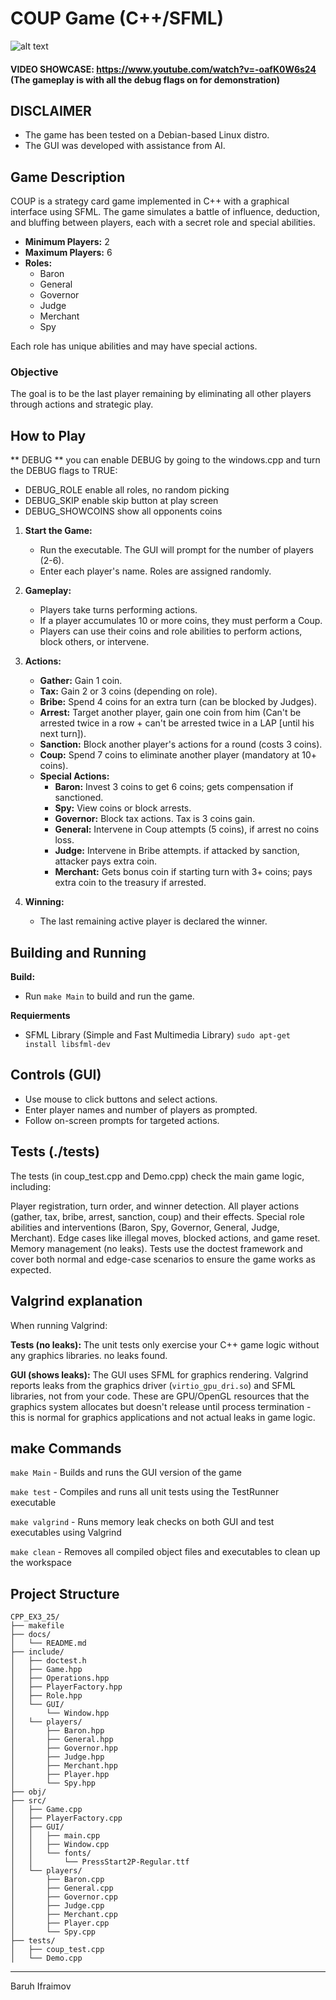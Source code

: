 # COUP Game (C++/SFML)

![alt text](https://github.com/baruhifraimov/coup-game/blob/main/docs/Screenshot%202025-05-30%20at%2022.03.12.png "COUP MENU")
#### VIDEO SHOWCASE: https://www.youtube.com/watch?v=-oafK0W6s24 (The gameplay is with all the debug flags on for demonstration)


## DISCLAIMER
- The game has been tested on a Debian-based Linux distro.
- The GUI was developed with assistance from AI.


## Game Description

COUP is a strategy card game implemented in C++ with a graphical interface using SFML. The game simulates a battle of influence, deduction, and bluffing between players, each with a secret role and special abilities.

- **Minimum Players:** 2
- **Maximum Players:** 6
- **Roles:**
  - Baron
  - General
  - Governor
  - Judge
  - Merchant
  - Spy

Each role has unique abilities and may have special actions.

### Objective
The goal is to be the last player remaining by eliminating all other players through actions and strategic play.

## How to Play
** DEBUG ** you can enable DEBUG by going to the windows.cpp and turn the DEBUG flags to TRUE:
  - DEBUG_ROLE enable all roles, no random picking
  - DEBUG_SKIP enable skip button at play screen
  - DEBUG_SHOWCOINS show all opponents coins

1. **Start the Game:**
   - Run the executable. The GUI will prompt for the number of players (2-6).
   - Enter each player's name. Roles are assigned randomly.
2. **Gameplay:**
   - Players take turns performing actions.
   - If a player accumulates 10 or more coins, they must perform a Coup.
   - Players can use their coins and role abilities to perform actions, block others, or intervene.
3. **Actions:**
   - **Gather:** Gain 1 coin.
   - **Tax:** Gain 2 or 3 coins (depending on role).
   - **Bribe:** Spend 4 coins for an extra turn (can be blocked by Judges).
   - **Arrest:** Target another player, gain one coin from him (Can't be arrested twice in a row + can't be arrested twice in a LAP [until his next turn]).
   - **Sanction:** Block another player's actions for a round (costs 3 coins).
   - **Coup:** Spend 7 coins to eliminate another player (mandatory at 10+ coins).
   - **Special Actions:**
     - **Baron:** Invest 3 coins to get 6 coins; gets compensation if sanctioned.
     - **Spy:** View coins or block arrests.
     - **Governor:** Block tax actions. Tax is 3 coins gain.
     - **General:** Intervene in Coup attempts (5 coins), if arrest no coins loss.
     - **Judge:** Intervene in Bribe attempts. if attacked by sanction, attacker pays extra coin.
     - **Merchant:** Gets bonus coin if starting turn with 3+ coins; pays extra coin to the treasury if arrested.

4. **Winning:**
   - The last remaining active player is declared the winner.

## Building and Running

 **Build:**
   - Run `make Main` to build and run the game. 

**Requierments**
- SFML Library (Simple and Fast Multimedia Library)
`sudo apt-get install libsfml-dev`


## Controls (GUI)
- Use mouse to click buttons and select actions.
- Enter player names and number of players as prompted.
- Follow on-screen prompts for targeted actions.

## Tests (./tests)
The tests (in coup_test.cpp and Demo.cpp) check the main game logic, including:

Player registration, turn order, and winner detection.
All player actions (gather, tax, bribe, arrest, sanction, coup) and their effects.
Special role abilities and interventions (Baron, Spy, Governor, General, Judge, Merchant).
Edge cases like illegal moves, blocked actions, and game reset.
Memory management (no leaks).
Tests use the doctest framework and cover both normal and edge-case scenarios to ensure the game works as expected.

## Valgrind explanation  

When running Valgrind:

**Tests (no leaks):** The unit tests only exercise your C++ game logic without any graphics libraries. no leaks found.

**GUI (shows leaks):** The GUI uses SFML for graphics rendering. Valgrind reports leaks from the graphics driver (`virtio_gpu_dri.so`) and SFML libraries, not from your code. These are GPU/OpenGL resources that the graphics system allocates but doesn't release until process termination - this is normal for graphics applications and not actual leaks in game logic.

## make Commands
`make Main` - Builds and runs the GUI version of the game

`make test` - Compiles and runs all unit tests using the TestRunner executable

`make valgrind` - Runs memory leak checks on both GUI and test executables using Valgrind

`make clean` - Removes all compiled object files and executables to clean up the workspace

## Project Structure

```
CPP_EX3_25/
├── makefile
├── docs/
│   └── README.md
├── include/
│   ├── doctest.h
│   ├── Game.hpp
│   ├── Operations.hpp
│   ├── PlayerFactory.hpp
│   ├── Role.hpp
│   └── GUI/
│       └── Window.hpp
│   └── players/
│       ├── Baron.hpp
│       ├── General.hpp
│       ├── Governor.hpp
│       ├── Judge.hpp
│       ├── Merchant.hpp
│       ├── Player.hpp
│       └── Spy.hpp
├── obj/
├── src/
│   ├── Game.cpp
│   ├── PlayerFactory.cpp
│   ├── GUI/
│   │   ├── main.cpp
│   │   ├── Window.cpp
│   │   └── fonts/
│   │       └── PressStart2P-Regular.ttf
│   └── players/
│       ├── Baron.cpp
│       ├── General.cpp
│       ├── Governor.cpp
│       ├── Judge.cpp
│       ├── Merchant.cpp
│       ├── Player.cpp
│       └── Spy.cpp
├── tests/
│   ├── coup_test.cpp
│   └── Demo.cpp
```

---

Baruh Ifraimov
